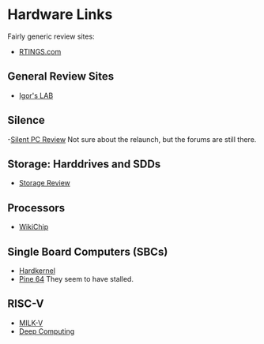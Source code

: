 # Hardware Links

Fairly generic review sites:
- [RTINGS.com](https://www.rtings.com)

## General Review Sites

- [Igor's LAB](https://www.igorslab.de/en/)

## Silence

-[Silent PC Review](https://silentpcreview.com) Not sure about the relaunch, but the forums are still there.

## Storage: Harddrives and SDDs

- [Storage Review](https://www.storagereview.com)

## Processors

- [WikiChip](https://en.wikichip.org/wiki/WikiChip)

## Single Board Computers (SBCs)

- [Hardkernel](https://www.hardkernel.com)
- [Pine 64](https://pine64.com) They seem to have stalled.

## RISC-V

- [MILK-V](https://milkv.io)
- [Deep Computing](https://deepcomputing.io)

